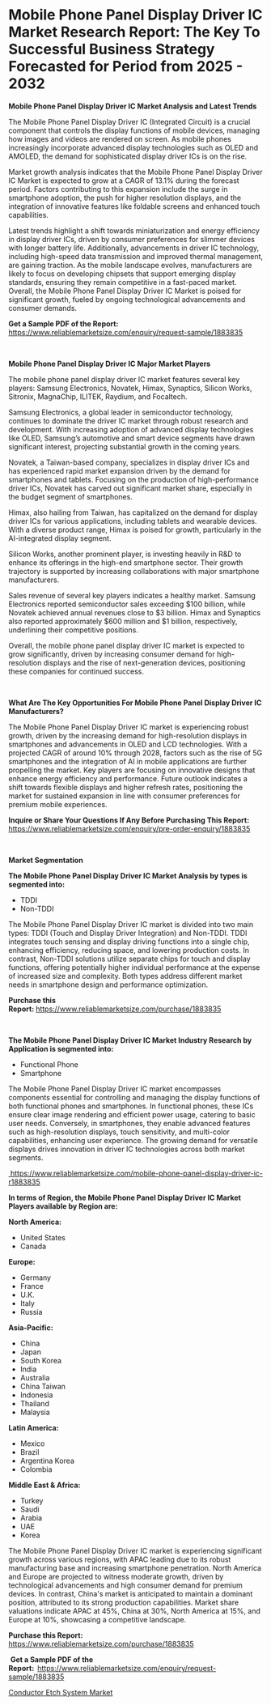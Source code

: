 <p><h1>Mobile Phone Panel Display Driver IC Market Research Report: The Key To Successful Business Strategy Forecasted for Period from 2025 - 2032</h1></p><p><strong>Mobile Phone Panel Display Driver IC Market Analysis and Latest Trends</strong></p>
<p><p>The Mobile Phone Panel Display Driver IC (Integrated Circuit) is a crucial component that controls the display functions of mobile devices, managing how images and videos are rendered on screen. As mobile phones increasingly incorporate advanced display technologies such as OLED and AMOLED, the demand for sophisticated display driver ICs is on the rise. </p><p>Market growth analysis indicates that the Mobile Phone Panel Display Driver IC Market is expected to grow at a CAGR of 13.1% during the forecast period. Factors contributing to this expansion include the surge in smartphone adoption, the push for higher resolution displays, and the integration of innovative features like foldable screens and enhanced touch capabilities. </p><p>Latest trends highlight a shift towards miniaturization and energy efficiency in display driver ICs, driven by consumer preferences for slimmer devices with longer battery life. Additionally, advancements in driver IC technology, including high-speed data transmission and improved thermal management, are gaining traction. As the mobile landscape evolves, manufacturers are likely to focus on developing chipsets that support emerging display standards, ensuring they remain competitive in a fast-paced market. Overall, the Mobile Phone Panel Display Driver IC Market is poised for significant growth, fueled by ongoing technological advancements and consumer demands.</p></p>
<p><strong>Get a Sample PDF of the Report:&nbsp;</strong> <a href="https://www.reliablemarketsize.com/enquiry/request-sample/1883835?utm_campaign=3460&utm_medium=2&utm_source=Github&utm_content=ia&utm_term=07042025&utm_id=mobile-phone-panel-display-driver-ic">https://www.reliablemarketsize.com/enquiry/request-sample/1883835</a></p>
<p>&nbsp;</p>
<p><strong>Mobile Phone Panel Display Driver IC Major Market Players</strong></p>
<p><p>The mobile phone panel display driver IC market features several key players: Samsung Electronics, Novatek, Himax, Synaptics, Silicon Works, Sitronix, MagnaChip, ILITEK, Raydium, and Focaltech. </p><p>Samsung Electronics, a global leader in semiconductor technology, continues to dominate the driver IC market through robust research and development. With increasing adoption of advanced display technologies like OLED, Samsung’s automotive and smart device segments have drawn significant interest, projecting substantial growth in the coming years.</p><p>Novatek, a Taiwan-based company, specializes in display driver ICs and has experienced rapid market expansion driven by the demand for smartphones and tablets. Focusing on the production of high-performance driver ICs, Novatek has carved out significant market share, especially in the budget segment of smartphones.</p><p>Himax, also hailing from Taiwan, has capitalized on the demand for display driver ICs for various applications, including tablets and wearable devices. With a diverse product range, Himax is poised for growth, particularly in the AI-integrated display segment.</p><p>Silicon Works, another prominent player, is investing heavily in R&D to enhance its offerings in the high-end smartphone sector. Their growth trajectory is supported by increasing collaborations with major smartphone manufacturers.</p><p>Sales revenue of several key players indicates a healthy market. Samsung Electronics reported semiconductor sales exceeding $100 billion, while Novatek achieved annual revenues close to $3 billion. Himax and Synaptics also reported approximately $600 million and $1 billion, respectively, underlining their competitive positions. </p><p>Overall, the mobile phone panel display driver IC market is expected to grow significantly, driven by increasing consumer demand for high-resolution displays and the rise of next-generation devices, positioning these companies for continued success.</p></p>
<p>&nbsp;</p>
<p><strong>What Are The Key Opportunities For Mobile Phone Panel Display Driver IC Manufacturers?</strong></p>
<p><p>The Mobile Phone Panel Display Driver IC market is experiencing robust growth, driven by the increasing demand for high-resolution displays in smartphones and advancements in OLED and LCD technologies. With a projected CAGR of around 10% through 2028, factors such as the rise of 5G smartphones and the integration of AI in mobile applications are further propelling the market. Key players are focusing on innovative designs that enhance energy efficiency and performance. Future outlook indicates a shift towards flexible displays and higher refresh rates, positioning the market for sustained expansion in line with consumer preferences for premium mobile experiences.</p></p>
<p><strong>Inquire or Share Your Questions If Any Before Purchasing This Report:</strong> <a href="https://www.reliablemarketsize.com/enquiry/pre-order-enquiry/1883835?utm_campaign=3460&utm_medium=2&utm_source=Github&utm_content=ia&utm_term=07042025&utm_id=mobile-phone-panel-display-driver-ic">https://www.reliablemarketsize.com/enquiry/pre-order-enquiry/1883835</a></p>
<p>&nbsp;</p>
<p><strong>Market Segmentation</strong></p>
<p><strong>The Mobile Phone Panel Display Driver IC Market Analysis by types is segmented into:</strong></p>
<p><ul><li>TDDI</li><li>Non-TDDI</li></ul></p>
<p><p>The Mobile Phone Panel Display Driver IC market is divided into two main types: TDDI (Touch and Display Driver Integration) and Non-TDDI. TDDI integrates touch sensing and display driving functions into a single chip, enhancing efficiency, reducing space, and lowering production costs. In contrast, Non-TDDI solutions utilize separate chips for touch and display functions, offering potentially higher individual performance at the expense of increased size and complexity. Both types address different market needs in smartphone design and performance optimization.</p></p>
<p><strong>Purchase this Report:&nbsp;</strong><a href="https://www.reliablemarketsize.com/purchase/1883835?utm_campaign=3460&utm_medium=2&utm_source=Github&utm_content=ia&utm_term=07042025&utm_id=mobile-phone-panel-display-driver-ic">https://www.reliablemarketsize.com/purchase/1883835</a></p>
<p>&nbsp;</p>
<p><strong>The Mobile Phone Panel Display Driver IC Market Industry Research by Application is segmented into:</strong></p>
<p><ul><li>Functional Phone</li><li>Smartphone</li></ul></p>
<p><p>The Mobile Phone Panel Display Driver IC market encompasses components essential for controlling and managing the display functions of both functional phones and smartphones. In functional phones, these ICs ensure clear image rendering and efficient power usage, catering to basic user needs. Conversely, in smartphones, they enable advanced features such as high-resolution displays, touch sensitivity, and multi-color capabilities, enhancing user experience. The growing demand for versatile displays drives innovation in driver IC technologies across both market segments.</p></p>
<p><a href="https://www.reliablemarketsize.com/mobile-phone-panel-display-driver-ic-r1883835?utm_campaign=3460&utm_medium=2&utm_source=Github&utm_content=ia&utm_term=07042025&utm_id=mobile-phone-panel-display-driver-ic">&nbsp;https://www.reliablemarketsize.com/mobile-phone-panel-display-driver-ic-r1883835</a></p>
<p><strong>In terms of Region, the Mobile Phone Panel Display Driver IC Market Players available by Region are:</strong></p>
<p>
    <p> <strong> North America: </strong>
        <ul>
            <li>United States</li>
            <li>Canada</li>
        </ul>
        </p> 
    <p> <strong> Europe: </strong>
        <ul>
            <li>Germany</li>
            <li>France</li>
            <li>U.K.</li>
            <li>Italy</li>
            <li>Russia</li>
        </ul>
        </p> 
    <p> <strong> Asia-Pacific: </strong>
        <ul>
            <li>China</li>
            <li>Japan</li>
            <li>South Korea</li>
            <li>India</li>
            <li>Australia</li>
            <li>China Taiwan</li>
            <li>Indonesia</li>
            <li>Thailand</li>
            <li>Malaysia</li>
        </ul>
        </p> 
    <p> <strong> Latin America: </strong>
        <ul>
            <li>Mexico</li>
            <li>Brazil</li>
            <li>Argentina Korea</li>
            <li>Colombia</li>
        </ul>
        </p> 
    <p> <strong> Middle East & Africa: </strong>
        <ul>
            <li>Turkey</li>
            <li>Saudi</li>
            <li>Arabia</li>
            <li>UAE</li>
            <li>Korea</li>
        </ul>
    </p>
    </p>
<p><p>The Mobile Phone Panel Display Driver IC market is experiencing significant growth across various regions, with APAC leading due to its robust manufacturing base and increasing smartphone penetration. North America and Europe are projected to witness moderate growth, driven by technological advancements and high consumer demand for premium devices. In contrast, China's market is anticipated to maintain a dominant position, attributed to its strong production capabilities. Market share valuations indicate APAC at 45%, China at 30%, North America at 15%, and Europe at 10%, showcasing a competitive landscape.</p></p>
<p><strong>Purchase this Report: </strong><a href="https://www.reliablemarketsize.com/purchase/1883835?utm_campaign=3460&utm_medium=2&utm_source=Github&utm_content=ia&utm_term=07042025&utm_id=mobile-phone-panel-display-driver-ic">https://www.reliablemarketsize.com/purchase/1883835</a></p>
<p>&nbsp;<strong>Get a Sample PDF of the Report:&nbsp;&nbsp;</strong><a href="https://www.reliablemarketsize.com/enquiry/request-sample/1883835?utm_campaign=3460&utm_medium=2&utm_source=Github&utm_content=ia&utm_term=07042025&utm_id=mobile-phone-panel-display-driver-ic">https://www.reliablemarketsize.com/enquiry/request-sample/1883835</a></p>
<p><strong></strong></p>
<p><p><a href="https://github.com/kryshaprilbb/Market-Research-Report-List-1/blob/main/conductor-etch-system-market.md?utm_campaign=3460&utm_medium=2&utm_source=Github&utm_content=ia&utm_term=07042025&utm_id=mobile-phone-panel-display-driver-ic">Conductor Etch System Market</a></p></p>